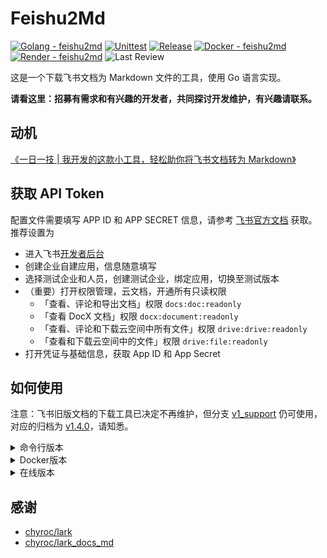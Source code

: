 # Feishu2Md

[![Golang - feishu2md](https://img.shields.io/github/go-mod/go-version/wsine/feishu2md?color=%2376e1fe&logo=go)](https://go.dev/)
[![Unittest](https://github.com/Wsine/feishu2md/actions/workflows/unittest.yaml/badge.svg)](https://github.com/Wsine/feishu2md/actions/workflows/unittest.yaml)
[![Release](https://img.shields.io/github/v/release/wsine/feishu2md?color=orange&logo=github)](https://github.com/Wsine/feishu2md/releases)
[![Docker - feishu2md](https://img.shields.io/badge/Docker-feishu2md-2496ed?logo=docker&logoColor=white)](https://hub.docker.com/r/wwwsine/feishu2md)
[![Render - feishu2md](https://img.shields.io/badge/Render-feishu2md-4cfac9?logo=render&logoColor=white)](https://feishu2md.onrender.com)
![Last Review](https://img.shields.io/badge/dynamic/json?url=https%3A%2F%2Fbadge-last-review.wsine.workers.dev%2FWsine%2Ffeishu2md&query=%24.reviewed_at&label=last%20review)

这是一个下载飞书文档为 Markdown 文件的工具，使用 Go 语言实现。

**请看这里：招募有需求和有兴趣的开发者，共同探讨开发维护，有兴趣请联系。**

## 动机

[《一日一技 | 我开发的这款小工具，轻松助你将飞书文档转为 Markdown》](https://sspai.com/post/73386)

## 获取 API Token

配置文件需要填写 APP ID 和 APP SECRET 信息，请参考 [飞书官方文档](https://open.feishu.cn/document/ukTMukTMukTM/ukDNz4SO0MjL5QzM/get-) 获取。推荐设置为

- 进入飞书[开发者后台](https://open.feishu.cn/app)
- 创建企业自建应用，信息随意填写
- 选择测试企业和人员，创建测试企业，绑定应用，切换至测试版本
- （重要）打开权限管理，云文档，开通所有只读权限
  - 「查看、评论和导出文档」权限 `docs:doc:readonly`
  - 「查看 DocX 文档」权限 `docx:document:readonly`
  - 「查看、评论和下载云空间中所有文件」权限 `drive:drive:readonly`
  - 「查看和下载云空间中的文件」权限 `drive:file:readonly`
- 打开凭证与基础信息，获取 App ID 和 App Secret

## 如何使用

注意：飞书旧版文档的下载工具已决定不再维护，但分支 [v1_support](https://github.com/Wsine/feishu2md/tree/v1_support) 仍可使用，对应的归档为 [v1.4.0](https://github.com/Wsine/feishu2md/releases/tag/v1.4.0)，请知悉。

<details>
  <summary>命令行版本</summary>

  借助 Go 语言跨平台的特性，已编译好了主要平台的可执行文件，可以在 [Release](https://github.com/Wsine/feishu2md/releases) 中下载，并将相应平台的 feishu2md 可执行文件放置在 PATH 路径中即可。

  更新：现在feishu2md已经可以通过[homebrew](https://formulae.brew.sh/formula/feishu2md)安装：`brew install feishu2md`

   **查阅帮助文档**

   ```bash
   $ feishu2md -h
   NAME:
     feishu2md - Download feishu/larksuite document to markdown file

   USAGE:
     feishu2md [global options] command [command options] [arguments...]

   VERSION:
     v2-0e25fa5

   COMMANDS:
     config        Read config file or set field(s) if provided
     download, dl  Download feishu/larksuite document to markdown file
     help, h       Shows a list of commands or help for one command

   GLOBAL OPTIONS:
     --help, -h     show help (default: false)
     --version, -v  print the version (default: false)

   $ feishu2md config -h
   NAME:
      feishu2md config - Read config file or set field(s) if provided

   USAGE:
      feishu2md config [command options] [arguments...]

   OPTIONS:
      --appId value      Set app id for the OPEN API
      --appSecret value  Set app secret for the OPEN API
      --help, -h         show help (default: false)
   ```

   **生成配置文件**

   通过 `feishu2md config --appId <your_id> --appSecret <your_secret>` 命令即可生成该工具的配置文件。

   通过 `feishu2md config` 命令可以查看配置文件路径以及是否成功配置。

   更多的配置选项请手动打开配置文件更改。

   **下载为 Markdown**

   通过 `feishu2md dl <your feishu docx url>` 直接下载，文档链接可以通过 **分享 > 开启链接分享 > 复制链接** 获得。

   示例：

   ```bash
   $ feishu2md dl "https://domain.feishu.cn/docx/docxtoken"
   ```
</details>

<details>
  <summary>Docker版本</summary>

  Docker 镜像：https://hub.docker.com/r/wwwsine/feishu2md

   Docker 命令：`docker run -it --rm -p 8080:8080 -e FEISHU_APP_ID=<your id> -e FEISHU_APP_SECRET=<your secret> -e GIN_MODE=release wwwsine/feishu2md`

   Docker Compose:

   ```yml
   # docker-compose.yml
   version: '3'
   services:
     feishu2md:
       image: wwwsine/feishu2md
       environment:
         FEISHU_APP_ID: <your id>
         FEISHU_APP_SECRET: <your secret>
         GIN_MODE: release
       ports:
         - "8080:8080"
   ```

   启动服务 `docker compose up -d`

   然后访问 https://127.0.0.1:8080 粘贴文档链接即可，文档链接可以通过 **分享 > 开启链接分享 > 复制链接** 获得。
</details>

<details>
  <summary>在线版本</summary>

  我使用个人的测试 API Token 部署了一个 Unstable 版本在 Render 平台上，该版本不会保存任何的文档资料和图片在容器中，直接通过 HTTP 从**内存**中返回压缩包文件，但是 Render 平台的 Log 可能会记录一些 HTTP 信息。

  在版本仅供不在意隐私或懒于配置的用户临时使用，也可用于测试对比是否自己的 Token 权限配置有问题。Render 平台使用免费配额，仅有 512M 内存，不保证高可用性，信任链全靠开源代码，请自行斟酌。

  访问 https://feishu2md.onrender.com/ 粘贴文档链接即可，文档链接可以通过 **分享 > 开启链接分享 > 复制链接** 获得。
</details>

## 感谢

- [chyroc/lark](https://github.com/chyroc/lark)
- [chyroc/lark_docs_md](https://github.com/chyroc/lark_docs_md)
